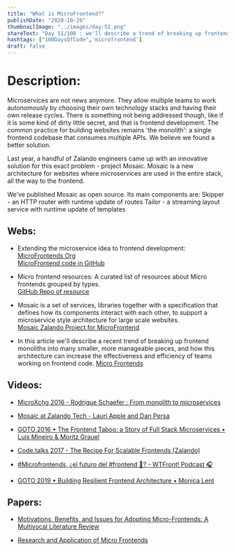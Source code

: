 ```yaml
---
title: "What is MicroFrontend?"
publishDate: "2020-10-26"
thumbnailImage: "../images/day-51.png"
shareText: "Day 51/100 : we'll describe a trend of breaking up frontend monoliths into many smaller, more manageable pieces, and how this architecture can increase the effectiveness and efficiency of teams working on frontend code"
hashtags: ["100DaysOfCode",'microfrontend']
draft: false
---
```


# Description:
Microservices are not news anymore. They allow multiple teams to work autonomously by choosing their own technology stacks and having their own release cycles. There is something not being addressed though, like if it is some kind of dirty little secret, and that is frontend development. The common practice for building websites remains 'the monolith': a single frontend codebase that consumes multiple APIs. We believe we found a better solution.

Last year, a handful of Zalando engineers came up with an innovative solution for this exact problem - project Mosaic. Mosaic is a new architecture for websites where microservices are used in the entire stack, all the way to the frontend.

We’ve published Mosaic as open source. Its main components are:
Skipper - an HTTP router with runtime update of routes
Tailor - a streaming layout service with runtime update of templates

## Webs:

* Extending the microservice idea to frontend development:  
[MicroFrontends Org](https://micro-frontends.org/)   
[MicroFrontend code in GitHub](https://github.com/neuland/micro-frontends.git)


* Micro frontend resources: A curated list of resources about Micro frontends grouped by types.   
[GitHub Repo of resource](https://github.com/billyjov/microfrontend-resources.git)

* Mosaic is a set of services, libraries together with a specification that defines how its components interact with each other, to support a microservice style architecture for large scale websites.  
[Mosaic Zalando Project for MicroFrontend](https://www.mosaic9.org/)

* In this article we'll describe a recent trend of breaking up frontend monoliths into many smaller, more manageable pieces, and how this architecture can increase the effectiveness and efficiency of teams working on frontend code. 
[Micro Frontends](https://martinfowler.com/articles/micro-frontends.html)

## Videos:

* [MicroXchg 2016 - Rodrigue Schaefer : From monolith to microservices ](https://youtu.be/I9zpROdDf48)

* [Mosaic at Zalando Tech - Lauri Apple and Dan Persa](https://www.youtube.com/watch?v=pSlxIh6BHN4)

* [GOTO 2016 • The Frontend Taboo: a Story of Full Stack Microservices • Luis Mineiro & Moritz Grauel](https://youtu.be/vCzTK4XPfX8)

* [Code.talks 2017 - The Recipe For Scalable Frontends (Zalando)](https://youtu.be/m32EdvitXy4)

* [#Microfrontends, ¿el futuro del #frontend 🤔? - WTFront! Podcast 🎧](https://www.youtube.com/watch?v=qtOP7hv_H5Q)

* [GOTO 2019 • Building Resilient Frontend Architecture • Monica Lent](https://www.youtube.com/watch?v=TqfbAXCCVwE)

## Papers:
* [Motivations, Benefits, and Issues for Adopting
Micro-Frontends: A Multivocal Literature Review](https://arxiv.org/pdf/2007.00293.pdf)

* [Research and Application of Micro Frontends](https://iopscience.iop.org/article/10.1088/1757-899X/490/6/062082)





